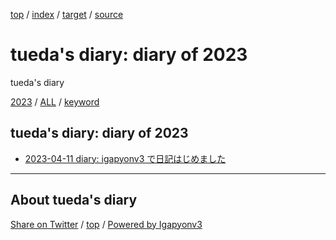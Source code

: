 [top](../index.html) / [index](index.html) / [target](https://uedaueo.github.io/diary-of-tueda/2023/index.html) / [source](https://github.com/uedaueo/diary-of-tueda/blob/master/2023/index.src.md) 

tueda's diary: diary of 2023
=====================================================================================================
tueda's diary

[2023](index.html)
/ [ALL](../idxall.html)
 / [keyword](../keyword/index.html)

## tueda's diary: diary of 2023

* [2023-04-11 diary: igapyonv3 で日記はじめました](ig230411.html)


----------------------------------------------------------------------------------------------------

## About tueda's diary

[Share on Twitter](https://twitter.com/intent/tweet?hashtags=tueda%2Cuedaueo&text=tueda%27s+diary%3A+diary+of+2023&url=https%3A%2F%2Fuedaueo.github.io%2Fdiary-of-tueda%2F2023%2Findex.html) / [top](../index.html) / [Powered by Igapyonv3](https://github.com/igapyon/igapyonv3)
